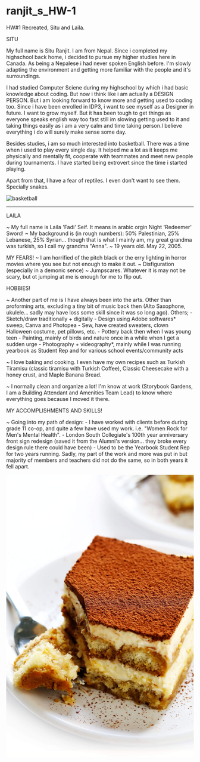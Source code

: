 # ranjit_s_HW-1
HW#1 Recreated, Situ and Laila.

SITU

My full name is Situ Ranjit. I am from Nepal. Since i completed my highschool back home, i decided to pursue my higher studies here in Canada. As being a Nepalese i had never spoken English before. I'm slowly adapting the environment and getting more familiar with the people and it's surroundings.

I had studied Computer Sciene during my highschool by which i had basic knowledge about coding. But now i think like i am actually a DESIGN PERSON. But i am looking forward to know more and getting used to coding too. Since i have been enrolled in IDP3, i want to see myself as a Designer in future. I want to grow myself. But it has been tough to get things as everyone speaks english way too fast still im slowing getting used to it and taking things easily as i am a very calm and time taking person.I believe everything i do will surely make sense some day.

Besides studies, i am so much interested into basketball. There was a time when i used to play every single day. It helped me a lot as it keeps me physically and mentally fit, cooperate with teammates and meet new people during tournaments. I have started being extrovert since the time i started playing. 

Apart from that, I have a fear of reptiles. I even don't want to see them. Specially snakes.

![basketball](img/basketball.jepg)

-----------

LAILA

~ My full name is Laila 'Fadi' Seif. It means in arabic orgin Night 'Redeemer' Sword!
~ My background is (in rough numbers): 50% Palestinian, 25% Lebanese, 25% Syrian... though that is what I mainly am, my great grandma was turkish, so I call my grandma "Anna".
~ 19 years old. May 22, 2005.



MY FEARS!
~ I am horrified of the pitch black or the erry lighting in horror movies where you see but not enough to make it out.
~ Disfiguration (especially in a demonic sence)
~ Jumpscares. Whatever it is may not be scary, but ot jumping at me is enough for me to flip out.



HOBBIES!

~ Another part of me is I have always been into the arts. Other than proforming arts, excluding a tiny bit of music back then (Alto Saxophone, ukulele... sadly may have loss some skill since it was so long ago). Others;
    - Sketch/draw traditionally + digitally
    - Design using Adobe softwares* sweep, Canva and Photopea
    - Sew, have created sweaters, clown Halloween costume, pet pillows, etc.
    - Pottery back then when I was young teen
    - Painting, mainly of birds and nature once in a while when I get a sudden urge
    - Photography + videography*, mainly while I was running yearbook as Student Rep and for various school events/community acts

~ I love baking and cooking. I even have my own recipes such as Turkish Tiramisu (classic tiramisu with Turkish Coffee), Classic Cheesecake with a honey crust, and Maple Banana Bread.

~ I normally clean and organize a lot! I'm know at work (Storybook Gardens, I am a Building Attendant and Amenities Team Lead) to know where everything goes because I moved it there.

MY ACCOMPLISHMENTS AND SKILLS!

~ Going into my path of design:
    - I have worked with clients before during grade 11 co-op, and quite a few have used my work. i.e. "Women Rock for Men's Mental Health".
    - London South Collegiate's 100th year anniversary front sign redesign (saved it from the Alumni's version... they broke every design rule there could have been)
    - Used to be the Yearbook Student Rep for two years running. Sadly, my part of the work and more was put in but majority of members and teachers did not do the same, so in both years it fell apart.

![tiramisu](img/Tiramisu-Recipe-Cover.jpg)